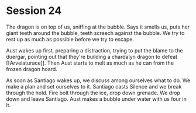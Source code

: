 # Session 24
The dragon is on top of us, sniffing at the bubble. Says it smells us, puts her giant teeth around the bubble, teeth screech against the bubble. We try to rest up as much as possible before we try to escape.

Aust wakes up first, preparing a distraction, trying to put the blame to the duergar, pointing out that they're building a chardalyn dragon to defeat [[Arveiaturace]]. Then Aust starts to melt as much as he can from the frozen dragon hoard.

As soon as Santiago wakes up, we discuss among ourselves what to do. We make a plan and set ourselves to it. Santiago casts Silence and we break through the hold. Fire bolt through the ice, drop down grenade. We drop down and leave Santiago. Aust makes a bubble under water with us four in it.